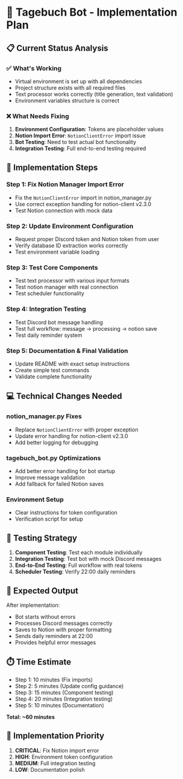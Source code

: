 # 🚀 Tagebuch Bot - Implementation Plan

## 📋 Current Status Analysis

### ✅ What's Working
- Virtual environment is set up with all dependencies
- Project structure exists with all required files
- Text processor works correctly (title generation, text validation)
- Environment variables structure is correct

### ❌ What Needs Fixing
1. **Environment Configuration**: Tokens are placeholder values
2. **Notion Import Error**: `NotionClientError` import issue
3. **Bot Testing**: Need to test actual bot functionality
4. **Integration Testing**: Full end-to-end testing required

## 🎯 Implementation Steps

### Step 1: Fix Notion Manager Import Error
- Fix the `NotionClientError` import in notion_manager.py
- Use correct exception handling for notion-client v2.3.0
- Test Notion connection with mock data

### Step 2: Update Environment Configuration
- Request proper Discord token and Notion token from user
- Verify database ID extraction works correctly
- Test environment variable loading

### Step 3: Test Core Components
- Test text processor with various input formats
- Test notion manager with real connection
- Test scheduler functionality

### Step 4: Integration Testing
- Test Discord bot message handling
- Test full workflow: message → processing → notion save
- Test daily reminder system

### Step 5: Documentation & Final Validation
- Update README with exact setup instructions
- Create simple test commands
- Validate complete functionality

## 💻 Technical Changes Needed

### notion_manager.py Fixes
- Replace `NotionClientError` with proper exception
- Update error handling for notion-client v2.3.0
- Add better logging for debugging

### tagebuch_bot.py Optimizations
- Add better error handling for bot startup
- Improve message validation
- Add fallback for failed Notion saves

### Environment Setup
- Clear instructions for token configuration
- Verification script for setup

## 🧪 Testing Strategy

1. **Component Testing**: Test each module individually
2. **Integration Testing**: Test bot with mock Discord messages
3. **End-to-End Testing**: Full workflow with real tokens
4. **Scheduler Testing**: Verify 22:00 daily reminders

## 📝 Expected Output

After implementation:
- Bot starts without errors
- Processes Discord messages correctly
- Saves to Notion with proper formatting
- Sends daily reminders at 22:00
- Provides helpful error messages

## ⏱️ Time Estimate
- Step 1: 10 minutes (Fix imports)
- Step 2: 5 minutes (Update config guidance)
- Step 3: 15 minutes (Component testing)
- Step 4: 20 minutes (Integration testing)
- Step 5: 10 minutes (Documentation)

**Total: ~60 minutes**

## 🔧 Implementation Priority
1. **CRITICAL**: Fix Notion import error
2. **HIGH**: Environment token configuration
3. **MEDIUM**: Full integration testing
4. **LOW**: Documentation polish 